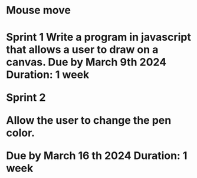 <h1>Mouse move<h1>
Sprint 1
Write a program in javascript that allows a user to draw on a canvas.
Due by March 9th 2024
Duration: 1 week

Sprint 2

Allow the user to change the pen color.

Due by March 16 th 2024
Duration: 1 week
